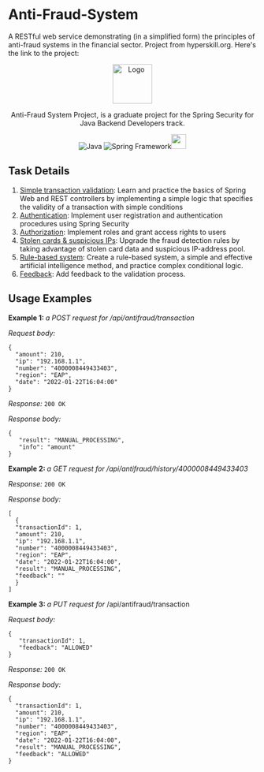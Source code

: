 # Anti-Fraud-System
A RESTful web service demonstrating (in a simplified form) the principles of anti-fraud systems in the financial sector. Project from hyperskill.org. Here's the link to the project:
<br />
<p align="center">
  <a href="https://hyperskill.org/projects/232">
    <img src="https://ictacademy.com.ng/wp-content/uploads/2020/02/1200px-JetBrains_Logo_2016.svg_.png" alt="Logo" height="80">
  </a>

<p align="center">Anti-Fraud System Project, is a graduate project for the Spring Security for Java Backend Developers track.
<p align="center"><img src="https://img.icons8.com/color/30/000000/java-coffee-cup-logo--v1.png" alt="Java">
  <img src="https://img.icons8.com/color/30/000000/spring-logo.png" alt="Spring Framework"><img src="https://www.h2database.com/html/images/h2-logo-2.png" width="30" height="30">
</p>

## Task Details
  <ol>
  <li><a href="Anti-Fraud System/Simple transaction validation/readme.md">Simple transaction validation</a>: Learn and practice the basics of Spring Web and REST controllers by implementing a simple logic that specifies the validity of a transaction with simple conditions</li>
  <li><a href="Anti-Fraud System/Authentication/readme.md">Authentication</a>: Implement user registration and authentication procedures using Spring Security</li>
  <li><a href="Anti-Fraud System/Authorization/readme.md">Authorization</a>: Implement roles and grant access rights to users</li>
  <li><a href="Anti-Fraud System/Stolen cards   suspicious IPs/readme.md">Stolen cards & suspicious IPs</a>: Upgrade the fraud detection rules by taking advantage of stolen card data and suspicious IP-address pool.</li>
  <li><a href="Anti-Fraud System/Rule-based system/readme.md">Rule-based system</a>: Create a rule-based system, a simple and effective artificial intelligence method, and practice complex conditional logic.</li>
  <li><a href="Anti-Fraud System/Feedback/readme.md">Feedback</a>: Add feedback to the validation process.</li>
  </ol>

## Usage Examples
<p><strong>Example 1: </strong><em>a POST request for /api/antifraud/transaction</em></p>
<p><em>Request body:</em></p>
<pre><code class="language-json">{
  "amount": 210,
  "ip": "192.168.1.1",
  "number": "4000008449433403",
  "region": "EAP",
  "date": "2022-01-22T16:04:00"
}</code></pre>
<p><em>Response: </em><code class="language-json">200 OK</code></p>
<p><em>Response body:</em></p>
<pre><code class="language-json">{
   "result": "MANUAL_PROCESSING",
   "info": "amount"
}</code></pre>
<p><strong>Example 2: </strong><em>a GET request for /api/antifraud/history/4000008449433403</em></p>
<p><em>Response: </em><code class="language-json">200 OK</code></p>
<p><em>Response body:</em></p>
<pre><code class="language-json">[
  {
  "transactionId": 1,
  "amount": 210,
  "ip": "192.168.1.1",
  "number": "4000008449433403",
  "region": "EAP",
  "date": "2022-01-22T16:04:00",
  "result": "MANUAL_PROCESSING",
  "feedback": ""
  }
]</code></pre>
<p><strong>Example 3: </strong><em>a PUT request for </em>/api/antifraud/transaction</p>
<p><em>Request body:</em></p>
<pre><code class="language-json">{
   "transactionId": 1,
   "feedback": "ALLOWED"
}</code></pre>
<p><em>Response: </em><code class="language-json">200 OK</code></p>
<p><em>Response body:</em></p>
<pre><code class="language-json">{
  "transactionId": 1,
  "amount": 210,
  "ip": "192.168.1.1",
  "number": "4000008449433403",
  "region": "EAP",
  "date": "2022-01-22T16:04:00",
  "result": "MANUAL_PROCESSING",
  "feedback": "ALLOWED"
}</code></pre>
